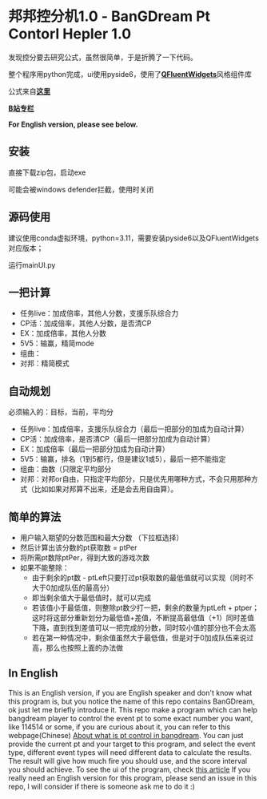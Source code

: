 # 邦邦控分机1.0 - BanGDream Pt Contorl Hepler 1.0

发现控分要去研究公式，虽然很简单，于是折腾了一下代码。

整个程序用python完成，ui使用pyside6，使用了[**QFluentWidgets**](https://github.com/zhiyiYo/PyQt-Fluent-Widgets)风格组件库

公式来自[**这里**](https://www.bilibili.com/read/cv20061259/)

[**B站专栏**](https://www.bilibili.com/read/cv33421271)

**For English version, please see below.**

## 安装

直接下载zip包，启动exe

可能会被windows defender拦截，使用时关闭

## 源码使用

建议使用conda虚拟环境，python=3.11，需要安装pyside6以及QFluentWidgets对应版本；

运行mainUI.py

## 一把计算

* 任务live：加成倍率，其他人分数，支援乐队综合力
* CP活：加成倍率，其他人分数，是否清CP
* EX：加成倍率，其他人分数
* 5V5：输赢，精简mode
* 组曲：
* 对邦：精简模式

## 自动规划

必须输入的：目标，当前，平均分

* 任务live：加成倍率，支援乐队综合力（最后一把部分的加成为自动计算）
* CP活：加成倍率，是否清CP（最后一把部分加成为自动计算）
* EX：加成倍率（最后一把部分加成为自动计算）
* 5V5：输赢，排名（1到5都行，但是建议1或5），最后一把不能指定
* 组曲：曲数（只限定平均部分
* 对邦：对邦or自由，只指定平均部分，只是优先用哪种方式，不会只用那种方式（比如如果对邦算不出来，还是会去用自由算）。

## 简单的算法

* 用户输入期望的分数范围和最大分数 （下拉框选择）
* 然后计算出该分数的pt获取数 = ptPer
* 将所需pt数除ptPer，得到大致的游戏次数
* 如果不能整除：
  * 由于剩余的pt数 - ptLeft只要打过pt获取数的最低值就可以实现（同时不大于0加成队伍的最高分）
  * 即当剩余值大于最低值时，就可以完成
  * 若该值小于最低值，则整除pt数少打一把，剩余的数量为ptLeft + ptper；这时将这部分重新划分为最低值+差值，不断提高最低值（+1）同时差值下降，直到找到差值可以一把完成的分数，同时较小值的部分也不会太高
  * 若在第一种情况中，剩余值虽然大于最低值，但是对于0加成队伍来说过高，那么也按照上面的办法做

## In English
This is an English version, if you are English speaker and don't know what this program is, but you notice the name of this repo contains BanGDream, ok just let me briefly introduce it.
This repo make a program which can help bangdream player to control the event pt to some exact number you want, like 114514 or some, if you are curious about it, you can refer to this webpage(Chinese) [About what is pt control in bangdream](https://www.bilibili.com/read/cv20061259/). You can just provide the current pt and your target to this program, and select the event type, different event types will need different data to calculate the results.
The result will give how much fire you should use, and the score interval you should achieve.
To see the ui of the program, check [this article](https://www.bilibili.com/read/cv33421271)
If you really need an English version for this program, please send an issue in this repo, I will consider if there is someone ask me to do it :)
  
